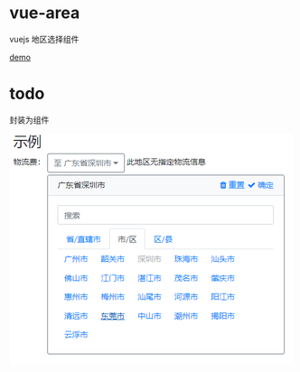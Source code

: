 # vue-area
vuejs 地区选择组件

[demo](http://zengde.github.io/vue/#/area)

# todo
封装为组件

![1](images/20181116113009.png)
